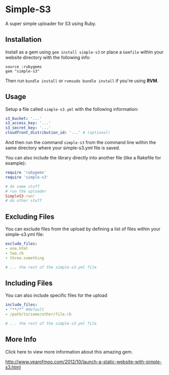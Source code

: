 # Simple-S3

A super simple uploader for S3 using Ruby.

## Installation

Install as a gem using `gem install simple-s3` or place a `Gemfile` within your website directory with the following info:

```gemfile
source :rubygems
gem "simple-s3"
``` 

Then run `bundle install` or `rvmsudo bundle install` if you're using **RVM**.

## Usage

Setup a file called `simple-s3.yml` with the following information:

```yaml
s3_bucket: '...'
s3_access_key: '...'
s3_secret_key: '...'
cloudfront_distribution_id: '...' # (optional)
```

And then run the command `simple-s3` from the command line within the same directory where your simple-s3.yml file is saved.

You can also include the library directly into another file (like a Rakefile for example):

```ruby
require 'rubygems'
require 'simple-s3'

# do some stuff
# run the uploader
SimpleS3.run!
# do other stuff
```

## Excluding Files

You can exclude files from the upload by defining a list of files within your simple-s3.yml file:

```yaml
exclude_files:
- one.html
- two.rb
- three.something

# ... the rest of the simple-s3.yml file
```

## Including Files

You can also include specific files for the upload

```yaml
include_files:
- "**/*" #default
- /path/to/some/other/file.rb

# ... the rest of the simple-s3.yml file
```

## More Info

Click here to view more information about this amazing gem.

http://www.yearofmoo.com/2012/10/launch-a-static-website-with-simple-s3.html
